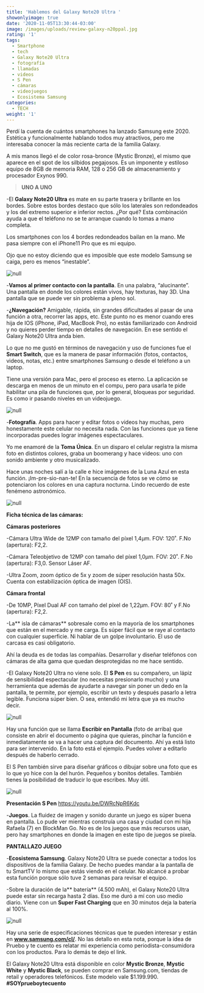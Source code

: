 ```yaml
---
title: 'Hablemos del Galaxy Note20 Ultra '
showonlyimage: true
date: '2020-11-05T13:30:44-03:00'
image: /images/uploads/review-galaxy-n20ppal.jpg
rating: '1'
tags:
  - Smartphone
  - tech
  - Galaxy Note20 Ultra
  - fotografía
  - llamadas
  - videos
  - S Pen
  - cámaras
  - videojuegos
  - Ecosistema Samsung
categories:
  - TECH
weight: '1'
---
```

Perdí la cuenta de cuántos smartphones ha lanzado Samsung este 2020. Estética y funcionalmente hablando todos muy atractivos, pero me interesaba conocer la más reciente carta de la familia Galaxy.

<!--more-->

A mis manos llegó el de color rosa-bronce (Mystic Bronze), el mismo que aparece en el spot de los silbidos pegajosos. Es un imponente y estiloso equipo de 8GB de memoria RAM, 128 o 256 GB de almacenamiento y procesador Exynos 990. 

> **UNO A UNO**

\-El **Galaxy Note20 Ultra** es mate en su parte trasera y brillante en los bordes. Sobre estos bordes destaco que sólo los laterales son redondeados y los del extremo superior e inferior rectos. ¿Por qué? Esta combinación ayuda a que el teléfono no se te arranque cuando lo tomas a mano completa.

Los smartphones con los 4 bordes redondeados bailan en la mano. Me pasa siempre con el iPhone11 Pro que es mi equipo. 

Ojo que no estoy diciendo que es imposible que este modelo Samsung se caiga, pero es menos “inestable”.

![null](/images/uploads/review-galaxy-n20-paisaje2.jpg)

\-**Vamos al primer contacto con la pantalla**. En una palabra, “alucinante”. Una pantalla en donde los colores están vivos, hay texturas, hay 3D. Una pantalla que se puede ver sin problema a pleno sol.

\-**¿Navegación?** Amigable, rápida, sin grandes dificultades al pasar de una función a otra, recorrer las apps, etc. Este punto no es menor cuando eres hija de IOS (iPhone, iPad, MacBook Pro), no estás familiarizado con Android y no quieres perder tiempo en detalles de navegación. En ese sentido el Galaxy Note20 Ultra anda bien.

Lo que no me gustó en términos de navegación y uso de funciones fue el **Smart Switch**, que es la manera de pasar información (fotos, contactos, videos, notas, etc.) entre smartphones Samsung o desde el teléfono a un laptop. 

Tiene una versión para Mac, pero el proceso es eterno. La aplicación se descarga en menos de un minuto en el compu, pero para usarla te pide habilitar una pila de funciones que, por lo general, bloqueas por seguridad. Es como ir pasando niveles en un videojuego.

![null](/images/uploads/review-galaxy-note20-equipos.jpg)

\-**Fotografía**. Apps para hacer y editar fotos o videos hay muchas, pero honestamente este celular no necesita nada. Con las funciones que ya tiene incorporadas puedes lograr imágenes espectaculares.

Yo me enamoré de la **Toma Única**. En un disparo el celular registra la misma foto en distintos colores, graba un boomerang y hace videos: uno con sonido ambiente y otro musicalizado.

Hace unas noches salí a la calle e hice imágenes de la Luna Azul en esta función. ¡Im-pre-sio-nan-te! En la secuencia de fotos se ve cómo se potenciaron los colores en una captura nocturna. Lindo recuerdo de este fenémeno astronómico.

![null](/images/uploads/review-galaxy-n20-luna.jpg)

**Ficha técnica de las cámaras:**

**Cámaras posteriores**

\-Cámara Ultra Wide de 12MP con tamaño del píxel 1,4μm. FOV: 120˚. F.No (apertura): F2,2.

\-Cámara Teleobjetivo de 12MP con tamaño del píxel 1,0μm. FOV: 20˚. F.No (apertura): F3,0. Sensor Láser AF.

\-Ultra Zoom, zoom óptico de 5x y zoom de súper resolución hasta 50x. Cuenta con estabilización óptica de imagen (OIS).

**Cámara frontal**

\-De 10MP, Píxel Dual AF con tamaño del píxel de 1,22μm. FOV: 80˚ y F.No (apertura): F2,2.

\-La** isla de cámaras** sobresale como en la mayoría de los smartphones que están en el mercado y me carga. Es súper fácil que se raye al contacto con cualquier superficie. Ni hablar de un golpe involuntario. El uso de carcasa es casi obligatorio. 

Ahí la deuda es de todas las compañías. Desarrollar y diseñar teléfonos con cámaras de alta gama que quedan desprotegidas no me hace sentido.

\-El Galaxy Note20 Ultra no viene solo. El **S Pen** es su compañero, un lápiz de sensibilidad espectacular (no necesitas presionarlo mucho) y una herramienta que además de ayudarte a navegar sin poner un dedo en la pantalla, te permite, por ejemplo, escribir un texto y después pasarlo a letra legible. Funciona súper bien. O sea, entendió mi letra que ya es mucho decir.

![null](/images/uploads/review-galaxy-n20-lapiz1.jpg)

Hay una función que se llama **Escribir en Pantalla** (foto de arriba) que consiste en abrir el documento o página que quieras, pinchar la función e inmediatamente se va a hacer una captura del documento. Ahí ya está listo para ser intervenido. En la foto está el ejemplo. Puedes volver a editarlo después de haberlo cerrado.

El S Pen también sirve para diseñar gráficos o dibujar sobre una foto que es lo que yo hice con la del hurón. Pequeños y bonitos detalles. También tienes la posibilidad de traducir lo que escribes. Muy útil. 

![null](/images/uploads/review-galaxy-n20-huro-n.jpg)

**Presentación S Pen** https://youtu.be/DWRcNpR6Kdc

\-**Juegos**. La fluidez de imagen y sonido durante un juego es súper buena en pantalla. Lo pude ver mientras construía una casa y ciudad con mi hija Rafaela (7) en BlockMan Go. No es de los juegos que más recursos usan, pero hay smartphones en donde la imagen en este tipo de juegos se pixela.

**PANTALLAZO JUEGO**

\-**Ecosistema Samsung**. Galaxy Note20 Ultra se puede conectar a todos los dispositivos de la familia Galaxy. De hecho puedes mandar a la pantalla de tu SmartTV lo mismo que estás viendo en el celular. No alcancé a probar esta función porque sólo tuve 2 semanas para revisar el equipo. 

\-Sobre la duración de la** batería** (4.500 mAh), el Galaxy Note20 Ultra puede estar sin recarga hasta 2 días. Eso me duró a mí con uso medio diario. Viene con un **Super Fast Charging** que en 30 minutos deja la batería al 100%.

![null](/images/uploads/review-galaxy-n20-collar.jpg)

Hay una serie de especificaciones técnicas que te pueden interesar y están en **www.samsung.com/cl/**. No las detallo en esta nota, porque la idea de Pruebo y te cuento es relatar mi experiencia como periodista-consumidora con los productos. Para lo demás te dejo el link.

El Galaxy Note20 Ultra está disponible en color **Mystic Bronze**, **Mystic White** y **Mystic Black**, se pueden comprar en Samsung.com, tiendas de retail y operadores telefónicos. Este modelo vale $1.199.990. **\#SOYprueboytecuento**
